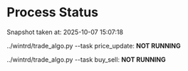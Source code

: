 # Process Status

Snapshot taken at: 2025-10-07 15:07:18

../wintrd/trade_algo.py --task price_update: **NOT RUNNING**

../wintrd/trade_algo.py --task buy_sell: **NOT RUNNING**

